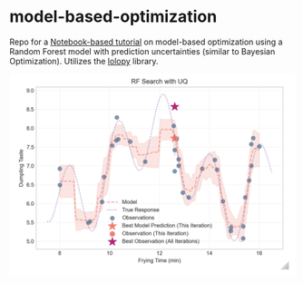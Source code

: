 # model-based-optimization
 
Repo for a [Notebook-based tutorial](Model-based-optimization.ipynb) on model-based optimization using a Random Forest model with prediction uncertainties (similar to Bayesian Optimization). Utilizes the [lolopy](https://pypi.org/project/lolopy/) library.

![example plot](plot_with_uq.png)